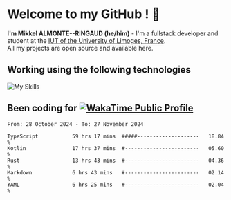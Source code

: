 # Welcome to my GitHub ! 🌃

**I'm Mikkel ALMONTE--RINGAUD (he/him)** - I'm a fullstack developer and student at the [IUT of the University of Limoges, France](https://iut.unilim.fr). \
All my projects are open source and available here.

## Working using the following technologies

![My Skills](https://skillicons.dev/icons?i=solidjs,pnpm,nodejs,ts,js,vercel,netlify,html,css,rust,astro,git,vue,md,electron,figma,github,bash,bun,cloudflare,py,tailwind,nginx,npm,tauri,vite,zig,yarn,windicss,dart,flutter,kotlin&theme=dark)

## Been coding for [![WakaTime Public Profile](https://wakatime.com/badge/user/0839e595-e07a-435c-8d59-ed95f2a3d6dd.svg?style=flat-square)](https://wakatime.com/@0839e595-e07a-435c-8d59-ed95f2a3d6dd)

<!--START_SECTION:waka-->

```plain
From: 28 October 2024 - To: 27 November 2024

TypeScript           59 hrs 17 mins  #####--------------------   18.84 %
Kotlin               17 hrs 37 mins  #------------------------   05.60 %
Rust                 13 hrs 43 mins  #------------------------   04.36 %
Markdown             6 hrs 43 mins   #------------------------   02.14 %
YAML                 6 hrs 25 mins   #------------------------   02.04 %
```

<!--END_SECTION:waka-->

